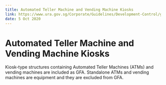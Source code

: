 ```yaml
---
title: Automated Teller Machine and Vending Machine Kiosks
link: https://www.ura.gov.sg/Corporate/Guidelines/Development-Control/gross-floor-area/GFA/AutomatedTellerMachineandVendingMachineKiosks
date: 5 Oct 2020
---
```


# Automated Teller Machine and Vending Machine Kiosks

Kiosk-type structures containing Automated Teller Machines (ATMs) and vending machines are included as GFA. Standalone ATMs and vending machines are equipment and they are excluded from GFA.